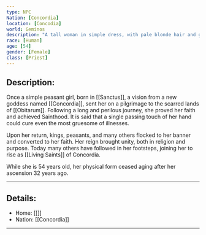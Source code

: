 ```yaml
---
type: NPC
Nation: [Concordia]
location: [Concodia]
world: Geminos
description: "A tall woman in simple dress, with pale blonde hair and golden eyes."
race: [Human]
age: [54]
gender: [Female]
class: [Priest]
---
```


## Description:

Once a simple peasant girl, born in [[Sanctus]], a vision from a new goddess named [[Concordia]], sent her on a pilgrimage to the scarred lands of [[Obitarum]]. Following a long and perilous journey, she proved her faith and achieved Sainthood. It is said that a single passing touch of her hand could cure even the most gruesome of illnesses. 

Upon her return, kings, peasants, and many others flocked to her banner and converted to her faith. Her reign brought unity, both in religion and purpose. Today many others have followed in her footsteps, joining her to rise as [[Living Saints]] of Concordia. 

While she is 54 years old, her physical form ceased aging after her ascension 32 years ago.

---
## Details:
- Home: [[]]
- Nation: [[Concordia]]

---



